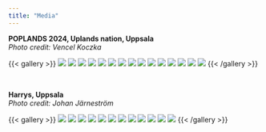```yaml
---
title: "Media"
---
```


<div style="width: 100vw; height: 0; visibility: hidden;"></div>

**POPLANDS 2024, Uplands nation, Uppsala**<br>
*Photo credit: Vencel Koczka*

{{< gallery >}}
  <img src="../gallery/uplands/01.jpg" class="grid-w50 md:grid-w33 xl:grid-w25" />
  <img src="../gallery/uplands/02.jpg" class="grid-w50 md:grid-w33 xl:grid-w25" />
  <img src="../gallery/uplands/03.jpg" class="grid-w50 md:grid-w33 xl:grid-w25" />
  <img src="../gallery/uplands/04.jpg" class="grid-w50 md:grid-w33 xl:grid-w25" />
  <img src="../gallery/uplands/05.jpg" class="grid-w50 md:grid-w33 xl:grid-w25" />
  <img src="../gallery/uplands/06.jpg" class="grid-w50 md:grid-w33 xl:grid-w25" />
  <img src="../gallery/uplands/07.jpg" class="grid-w50 md:grid-w33 xl:grid-w25" />
  <img src="../gallery/uplands/08.jpg" class="grid-w50 md:grid-w33 xl:grid-w25" />
  <img src="../gallery/uplands/09.jpg" class="grid-w50 md:grid-w33 xl:grid-w25" />
  <img src="../gallery/uplands/10.jpg" class="grid-w50 md:grid-w33 xl:grid-w25" />
  <img src="../gallery/uplands/11.jpg" class="grid-w50 md:grid-w33 xl:grid-w25" />
  <img src="../gallery/uplands/12.jpg" class="grid-w50 md:grid-w33 xl:grid-w25" />
  <img src="../gallery/uplands/13.jpg" class="grid-w50 md:grid-w33 xl:grid-w25" />
  <img src="../gallery/uplands/14.jpg" class="grid-w50 md:grid-w33 xl:grid-w25" />
  <img src="../gallery/uplands/15.jpg" class="grid-w50 md:grid-w33 xl:grid-w25" />
{{< /gallery >}}

<br>

**Harrys, Uppsala**<br>
*Photo credit: Johan Järneström*

{{< gallery >}}
  <img src="../gallery/harrys/01.jpg" class="grid-w50 md:grid-w33 xl:grid-w25" />
  <img src="../gallery/harrys/02.jpg" class="grid-w50 md:grid-w33 xl:grid-w25" />
  <img src="../gallery/harrys/03.jpg" class="grid-w50 md:grid-w33 xl:grid-w25" />
  <img src="../gallery/harrys/04.jpg" class="grid-w50 md:grid-w33 xl:grid-w25" />
  <img src="../gallery/harrys/05.jpg" class="grid-w50 md:grid-w33 xl:grid-w25" />
  <img src="../gallery/harrys/06.jpg" class="grid-w50 md:grid-w33 xl:grid-w25" />
  <img src="../gallery/harrys/07.jpg" class="grid-w50 md:grid-w33 xl:grid-w25" />
  <img src="../gallery/harrys/08.jpg" class="grid-w50 md:grid-w33 xl:grid-w25" />
  <img src="../gallery/harrys/09.jpg" class="grid-w50 md:grid-w33 xl:grid-w25" />
  <img src="../gallery/harrys/10.jpg" class="grid-w50 md:grid-w33 xl:grid-w25" />
  <img src="../gallery/harrys/11.jpg" class="grid-w50 md:grid-w33 xl:grid-w25" />
  <img src="../gallery/harrys/12.jpg" class="grid-w50 md:grid-w33 xl:grid-w25" />
{{< /gallery >}}



